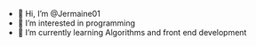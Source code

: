 - 👋 Hi, I’m @Jermaine01
- 👀 I’m interested in programming 
- 🌱 I’m currently learning Algorithms and front end development

<!---
Jermaine01/Jermaine01 is a ✨ special ✨ repository because its `README.md` (this file) appears on your GitHub profile.
You can click the Preview link to take a look at your changes.
--->
